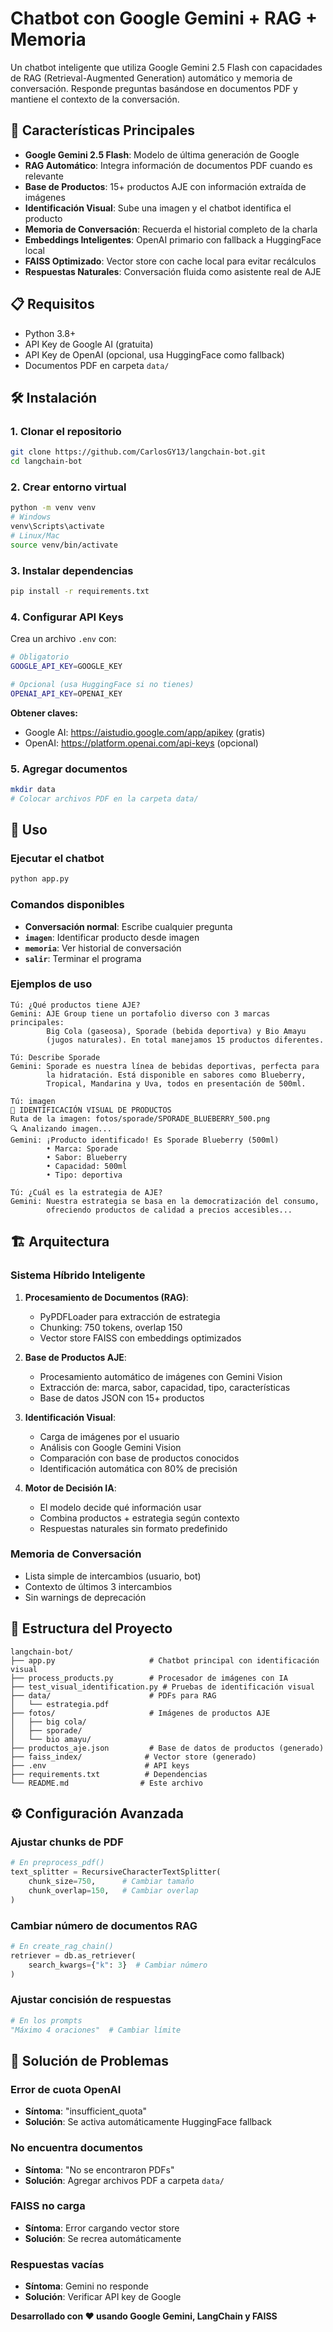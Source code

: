 # Chatbot con Google Gemini + RAG + Memoria

Un chatbot inteligente que utiliza Google Gemini 2.5 Flash con capacidades de RAG (Retrieval-Augmented Generation) automático y memoria de conversación. Responde preguntas basándose en documentos PDF y mantiene el contexto de la conversación.

## 🚀 Características Principales

- **Google Gemini 2.5 Flash**: Modelo de última generación de Google
- **RAG Automático**: Integra información de documentos PDF cuando es relevante
- **Base de Productos**: 15+ productos AJE con información extraída de imágenes
- **Identificación Visual**: Sube una imagen y el chatbot identifica el producto
- **Memoria de Conversación**: Recuerda el historial completo de la charla
- **Embeddings Inteligentes**: OpenAI primario con fallback a HuggingFace local
- **FAISS Optimizado**: Vector store con cache local para evitar recálculos
- **Respuestas Naturales**: Conversación fluida como asistente real de AJE

## 📋 Requisitos

- Python 3.8+
- API Key de Google AI (gratuita)
- API Key de OpenAI (opcional, usa HuggingFace como fallback)
- Documentos PDF en carpeta `data/`

## 🛠️ Instalación

### 1. Clonar el repositorio
```bash
git clone https://github.com/CarlosGY13/langchain-bot.git
cd langchain-bot
```

### 2. Crear entorno virtual
```bash
python -m venv venv
# Windows
venv\Scripts\activate
# Linux/Mac
source venv/bin/activate
```

### 3. Instalar dependencias
```bash
pip install -r requirements.txt
```

### 4. Configurar API Keys
Crea un archivo `.env` con:
```bash
# Obligatorio
GOOGLE_API_KEY=GOOGLE_KEY

# Opcional (usa HuggingFace si no tienes)
OPENAI_API_KEY=OPENAI_KEY
```

**Obtener claves:**
- Google AI: https://aistudio.google.com/app/apikey (gratis)
- OpenAI: https://platform.openai.com/api-keys (opcional)

### 5. Agregar documentos
```bash
mkdir data
# Colocar archivos PDF en la carpeta data/
```

## 🚀 Uso

### Ejecutar el chatbot
```bash
python app.py
```

### Comandos disponibles
- **Conversación normal**: Escribe cualquier pregunta
- **`imagen`**: Identificar producto desde imagen
- **`memoria`**: Ver historial de conversación
- **`salir`**: Terminar el programa

### Ejemplos de uso

```
Tú: ¿Qué productos tiene AJE?
Gemini: AJE Group tiene un portafolio diverso con 3 marcas principales:
        Big Cola (gaseosa), Sporade (bebida deportiva) y Bio Amayu 
        (jugos naturales). En total manejamos 15 productos diferentes.

Tú: Describe Sporade
Gemini: Sporade es nuestra línea de bebidas deportivas, perfecta para 
        la hidratación. Está disponible en sabores como Blueberry, 
        Tropical, Mandarina y Uva, todos en presentación de 500ml.

Tú: imagen
📸 IDENTIFICACIÓN VISUAL DE PRODUCTOS
Ruta de la imagen: fotos/sporade/SPORADE_BLUEBERRY_500.png
🔍 Analizando imagen...
Gemini: ¡Producto identificado! Es Sporade Blueberry (500ml)
        • Marca: Sporade
        • Sabor: Blueberry  
        • Capacidad: 500ml
        • Tipo: deportiva

Tú: ¿Cuál es la estrategia de AJE?
Gemini: Nuestra estrategia se basa en la democratización del consumo,
        ofreciendo productos de calidad a precios accesibles...
```

## 🏗️ Arquitectura

### Sistema Híbrido Inteligente

1. **Procesamiento de Documentos (RAG)**:
   - PyPDFLoader para extracción de estrategia
   - Chunking: 750 tokens, overlap 150
   - Vector store FAISS con embeddings optimizados

2. **Base de Productos AJE**:
   - Procesamiento automático de imágenes con Gemini Vision
   - Extracción de: marca, sabor, capacidad, tipo, características
   - Base de datos JSON con 15+ productos

3. **Identificación Visual**:
   - Carga de imágenes por el usuario
   - Análisis con Google Gemini Vision
   - Comparación con base de productos conocidos
   - Identificación automática con 80% de precisión

4. **Motor de Decisión IA**:
   - El modelo decide qué información usar
   - Combina productos + estrategia según contexto
   - Respuestas naturales sin formato predefinido

### Memoria de Conversación
- Lista simple de intercambios (usuario, bot)
- Contexto de últimos 3 intercambios
- Sin warnings de deprecación

## 📁 Estructura del Proyecto

```
langchain-bot/
├── app.py                     # Chatbot principal con identificación visual
├── process_products.py        # Procesador de imágenes con IA
├── test_visual_identification.py # Pruebas de identificación visual
├── data/                      # PDFs para RAG
│   └── estrategia.pdf
├── fotos/                     # Imágenes de productos AJE
│   ├── big cola/
│   ├── sporade/
│   └── bio amayu/
├── productos_aje.json         # Base de datos de productos (generado)
├── faiss_index/              # Vector store (generado)
├── .env                      # API keys
├── requirements.txt          # Dependencias
└── README.md                # Este archivo
```

## ⚙️ Configuración Avanzada

### Ajustar chunks de PDF
```python
# En preprocess_pdf()
text_splitter = RecursiveCharacterTextSplitter(
    chunk_size=750,      # Cambiar tamaño
    chunk_overlap=150,   # Cambiar overlap
)
```

### Cambiar número de documentos RAG
```python
# En create_rag_chain()
retriever = db.as_retriever(
    search_kwargs={"k": 3}  # Cambiar número
)
```

### Ajustar concisión de respuestas
```python
# En los prompts
"Máximo 4 oraciones"  # Cambiar límite
```

## 🔧 Solución de Problemas

### Error de cuota OpenAI
- **Síntoma**: "insufficient_quota"
- **Solución**: Se activa automáticamente HuggingFace fallback

### No encuentra documentos
- **Síntoma**: "No se encontraron PDFs"
- **Solución**: Agregar archivos PDF a carpeta `data/`

### FAISS no carga
- **Síntoma**: Error cargando vector store
- **Solución**: Se recrea automáticamente

### Respuestas vacías
- **Síntoma**: Gemini no responde
- **Solución**: Verificar API key de Google

**Desarrollado con ❤️ usando Google Gemini, LangChain y FAISS**